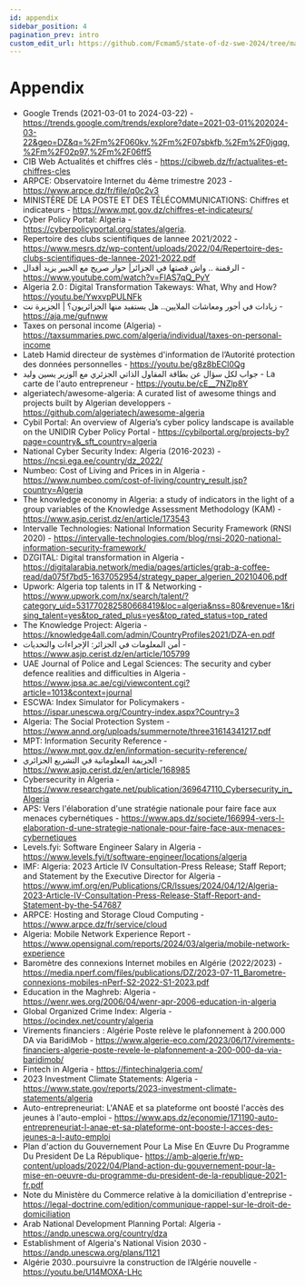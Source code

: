 ```yaml
---
id: appendix
sidebar_position: 4
pagination_prev: intro
custom_edit_url: https://github.com/Fcmam5/state-of-dz-swe-2024/tree/master/website/docs/appendix/index.md
---
```


# Appendix

- Google Trends (2021-03-01 to 2024-03-22) - https://trends.google.com/trends/explore?date=2021-03-01%202024-03-22&geo=DZ&q=%2Fm%2F060kv,%2Fm%2F07sbkfb,%2Fm%2F0jgqg,%2Fm%2F02p97,%2Fm%2F06ff5
- CIB Web Actualités et chiffres clés - https://cibweb.dz/fr/actualites-et-chiffres-cles
- ARPCE: Observatoire Internet du 4ème trimestre 2023 -  https://www.arpce.dz/fr/file/q0c2v3
- MINISTÈRE DE LA POSTE ET DES TÉLÉCOMMUNICATIONS: Chiffres et indicateurs - https://www.mpt.gov.dz/chiffres-et-indicateurs/
- Cyber Policy Portal: Algeria - https://cyberpolicyportal.org/states/algeria.
- Repertoire des clubs scientifiques de lannee 2021/2022 - https://www.mesrs.dz/wp-content/uploads/2022/04/Repertoire-des-clubs-scientifiques-de-lannee-2021-2022.pdf
- الرقمنة .. واش قصتها في الجزائر| حوار صريح مع الخبير يزيد أقدال - https://www.youtube.com/watch?v=FlAS7qQ_PyY 
- Algeria 2.0 : Digital Transformation Takeways: What, Why and How? https://youtu.be/YwxvpPULNFk
- زيادات في أجور ومعاشات الملايين.. هل يستفيد منها الجزائريون؟ | الجزيرة نت - https://aja.me/gufnww
- Taxes on personal income (Algeria) - https://taxsummaries.pwc.com/algeria/individual/taxes-on-personal-income		
- Lateb Hamid directeur de systèmes d'information de l’Autorité protection des données personnelles - https://youtu.be/g8z8bECl0Qg
- جواب لكل سؤال عن بطاقة المقاول الذاتي الجزئري مع الوزير يسين وليد - La carte de l'auto entrepreneur	- https://youtu.be/cE__7NZlp8Y
- algeriatech/awesome-algeria: A curated list of awesome things and projects built by Algerian developpers - https://github.com/algeriatech/awesome-algeria
- Cybil Portal:  An overview of Algeria’s cyber policy landscape is available on the UNIDIR Cyber Policy Portal - https://cybilportal.org/projects-by?page=country&_sft_country=algeria
- National Cyber Security Index: Algeria (2016-2023) - https://ncsi.ega.ee/country/dz_2022/
- Numbeo: Cost of Living and Prices in in Algeria - https://www.numbeo.com/cost-of-living/country_result.jsp?country=Algeria
- The knowledge economy in Algeria: a study of indicators in the light of a group variables of the Knowledge Assessment Methodology (KAM) - https://www.asjp.cerist.dz/en/article/173543
- Intervalle Technologies: National Information Security Framework (RNSI 2020) - https://intervalle-technologies.com/blog/rnsi-2020-national-information-security-framework/	
-  DZGITAL: Digital transformation in Algeria - https://digitalarabia.network/media/pages/articles/grab-a-coffee-read/da075f7bd5-1637052954/strategy_paper_algerien_20210406.pdf
-  Upwork: Algeria top talents in IT & Networking - https://www.upwork.com/nx/search/talent/?category_uid=531770282580668419&loc=algeria&nss=80&revenue=1&rising_talent=yes&top_rated_plus=yes&top_rated_status=top_rated
- The Knowledge Project: Algeria - https://knowledge4all.com/admin/CountryProfiles2021/DZA-en.pdf
- أمن المعلومات في الجزائر: الإجراءات والتحديات - https://www.asjp.cerist.dz/en/article/105799
- UAE Journal of Police and Legal Sciences: The security and cyber defence realities and difficulties in Algeria  - https://www.jpsa.ac.ae/cgi/viewcontent.cgi?article=1013&context=journal
- ESCWA: Index Simulator for Policymakers - https://ispar.unescwa.org/Country-index.aspx?Country=3
- Algeria: The Social Protection System - https://www.annd.org/uploads/summernote/three31614341217.pdf
- MPT: Information Security Reference - https://www.mpt.gov.dz/en/information-security-reference/
- الجريمة المعلوماتية في التشريع الجزائري - https://www.asjp.cerist.dz/en/article/168985
- Cybersecurity in Algeria - https://www.researchgate.net/publication/369647110_Cybersecurity_in_Algeria
- APS: Vers l'élaboration d'une stratégie nationale pour faire face aux menaces cybernétiques - https://www.aps.dz/societe/166994-vers-l-elaboration-d-une-strategie-nationale-pour-faire-face-aux-menaces-cybernetiques
- Levels.fyi: Software Engineer Salary in Algeria - https://www.levels.fyi/t/software-engineer/locations/algeria
- IMF: Algeria: 2023 Article IV Consultation-Press Release; Staff Report; and Statement by the Executive Director for Algeria - https://www.imf.org/en/Publications/CR/Issues/2024/04/12/Algeria-2023-Article-IV-Consultation-Press-Release-Staff-Report-and-Statement-by-the-547687
- ARPCE: Hosting and Storage  Cloud Computing -  https://www.arpce.dz/fr/service/cloud
- Algeria: Mobile Network Experience Report - https://www.opensignal.com/reports/2024/03/algeria/mobile-network-experience
- Baromètre des connexions Internet mobiles en Algérie (2022/2023) - https://media.nperf.com/files/publications/DZ/2023-07-11_Barometre-connexions-mobiles-nPerf-S2-2022-S1-2023.pdf
- Education in the Maghreb: Algeria - https://wenr.wes.org/2006/04/wenr-apr-2006-education-in-algeria
- Global Organized Crime Index: Algeria - https://ocindex.net/country/algeria
- Virements financiers : Algérie Poste relève le plafonnement à 200.000 DA via BaridiMob - https://www.algerie-eco.com/2023/06/17/virements-financiers-algerie-poste-revele-le-plafonnement-a-200-000-da-via-baridimob/
- Fintech in Algeria - https://fintechinalgeria.com/
- 2023 Investment Climate Statements: Algeria - https://www.state.gov/reports/2023-investment-climate-statements/algeria
- Auto-entrepreneuriat: L'ANAE et sa plateforme ont boosté l'accès des jeunes à l'auto-emploi - https://www.aps.dz/economie/171190-auto-entrepreneuriat-l-anae-et-sa-plateforme-ont-booste-l-acces-des-jeunes-a-l-auto-emploi
- Plan d'action du Gouvernement Pour La Mise En Œuvre Du Programme Du President De La République- https://amb-algerie.fr/wp-content/uploads/2022/04/Pland-action-du-gouvernement-pour-la-mise-en-oeuvre-du-programme-du-president-de-la-republique-2021-fr.pdf
- Note du Ministère du Commerce relative à la domiciliation d'entreprise - https://legal-doctrine.com/edition/communique-rappel-sur-le-droit-de-domiciliation
- Arab National Development Planning Portal: Algeria - https://andp.unescwa.org/country/dza
- Establishment of Algeria's National Vision 2030 - https://andp.unescwa.org/plans/1121
- Algérie 2030..poursuivre la construction de l’Algérie nouvelle - https://youtu.be/U14MOXA-LHc